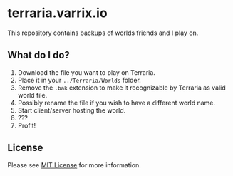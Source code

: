 # terraria.varrix.io

This repository contains backups of worlds friends and I play on.

## What do I do?

1. Download the file you want to play on Terraria.
2. Place it in your `../Terraria/Worlds` folder.
3. Remove the `.bak` extension to make it recognizable by Terraria as valid world file.
4. Possibly rename the file if you wish to have a different world name.
5. Start client/server hosting the world.
6. ???
7. Profit!

## License
Please see [MIT License](LICENSE) for more information.
